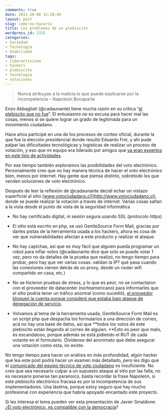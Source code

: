 ```yaml
---
comments: true
date: 2011-10-08 15:20:49
layout: post
slug: como-no-hacerlo
title: Los problemas de un plebiscito
wordpress_id: 2315
categories:
- Sociedad
- Tecnología
- Usabilidad
tags:
- ciberactivismo
- hackers
- plebiscito
- tecnología
- votaciones
---
```


> Nunca atribuyas a la malicia lo que puede explicarse por la incompetencia
– Napoleón Bonaparte


Enzo Abbagliati (@cadaunante) tiene mucha razón en su crítica “[el plebiscito que no fue](http://www.cadaunadas.net/2011/10/el-plebiscito-que-no-fue.html)”. El entusiasmo no es excusa para hacer mal las cosas, menos si se quiere lograr un grado de legitimada para un movimiento ciudadano.

Hace años participé en una de los procesos de conteo oficial, durante la que fue la elección presidencial donde resultó Eduardo Frei, y ahí pude palpar las dificultades tecnológicas y logísticas de realizar un proceso de votación, y eso que mi equipo era liderado por amigos que [ya eran expertos en este tipo de actividades](http://www.lnds.net/blog/2008/10/los-hackers-del-5-de-octubre.html).

Por ese tiempo también exploramos las posibilidades del voto electrónico. Personalmente creo que no hay manera técnica de hacer el voto electrónico bien, menos por internet. Hay gente que piensa distinto, sobretodo los que venden soluciones de voto electrónico.

Después de leer la reflexión de @cadaunante decidí echar un vistazo superficial al sitio [www.votociudadano.cl](http://www.votociudadano.cl), donde se puede realizar la votación a través de internet. Varias cosas saltan a la vista desde el punto de vista de la seguridad informática



	
  * No hay certificado digital, ni sesión segura usando SSL (protocolo https)

	
  * El sitio está escrito en php, se usó GentleSource Form Mail, gracias por darles pistas de la herramienta usada a los hackers, ahora es cosa de ver que vulnerabilidades afectan a este producto y realizar el ataque.

	
  * No hay captchas, así que es muy fácil que alguien pueda programar un robot para inflar votos (@cadaunante dice que solo se puede votar 1 vez, pero no da detalles de la prueba que realizó, no tengo tiempo para probar, pero hay que ver varias cosas: validan la IP? qué pasa cuando las conexiones vienen detrás de un proxy, desde un router wifi compartido en casa, etc.)

	
  * No se hicieron pruebas de stress, y lo que es peor, no se contactaron con el proveedor de datacenter (norteamericano) para informarles que el sitio podría tener un tráfico anormal (como sucedió), [el proveedor bloqueó la cuenta porque consideró que estaba bajo ataque de denegación de servicio](http://www.votociudadano.cl/contenido/comunicadoVC.php).

	
  * Volvamos al tema de la herramienta usada, GentleSource Form Mail es un script php que despacha los formularios a una dirección de correo, acá no hay una base de datos, así que **todos los votos de este plebiscito están llegando al correo de alguien. **Esto es peor que malo, es escandaloso, porque además se está pidiendo el RUT de cada votante en el formulario. Olvidense del anonimato que debe asegurar una votación como esta, no existe.


No tengo tiempo para hacer un análisis en más profundidad, algún hacker que lea este post podrá hacer un examen más detallado, pero les digo que el [comunicado del equipo técnico de voto ciudadano](http://www.votociudadano.cl/contenido/comunicadoVC.php) es insuficiente. No creo que sea necesario culpar a un supuesto ataque al sitio por las falla, no es necesario ponerse tan paranoico, basta recordar la frase Napoleón, si este plebiscito electrónico fracasa es por la incompetencia de sus implementadores. Una lástima, porque estoy seguro que hay mucho profesional con experiencia que habría apoyado encantado este proyecto.

Si les interesa el tema pueden ver esta presentación de Javier Smaldone: ¿[El voto electrónico, es compatible con la democracia](http://blog.smaldone.com.ar/files/evoto/voto_electronico.pdf)?

